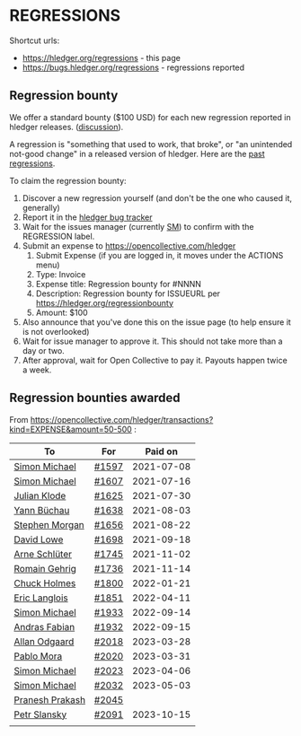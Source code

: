 # REGRESSIONS

<div class=pagetoc>

<!-- toc -->
</div>

Shortcut urls:

- <https://hledger.org/regressions> - this page
- <https://bugs.hledger.org/regressions> - regressions reported


## Regression bounty

We offer a standard bounty ($100 USD) for each new regression reported in hledger releases.
([discussion](https://github.com/simonmichael/hledger/issues/1570)).

A regression is "something that used to work, that broke", or "an
unintended not-good change" in a released version of hledger.
Here are the [past regressions](https://github.com/simonmichael/hledger/issues?q=label%3Aregression%21).

To claim the regression bounty:

1. Discover a new regression yourself (and don't be the one who caused it, generally)
3. Report it in the [hledger bug tracker](http://bugs.hledger.org)
4. Wait for the issues manager (currently [SM](https://joyful.com)) to confirm with the REGRESSION label.
5. Submit an expense to https://opencollective.com/hledger
   1. Submit Expense (if you are logged in, it moves under the ACTIONS menu) 
   2. Type: Invoice
   3. Expense title: Regression bounty for #NNNN
   4. Description: Regression bounty for ISSUEURL per https://hledger.org/regressionbounty
   5. Amount: $100
6. Also announce that you've done this on the issue page (to help ensure it is not overlooked)
7. Wait for issue manager to approve it. This should not take more than a day or two.
8. After approval, wait for Open Collective to pay it. Payouts happen twice a week.

## Regression bounties awarded

From <https://opencollective.com/hledger/transactions?kind=EXPENSE&amount=50-500> :

| To                                                                    | For                                                          | Paid on    |
|-----------------------------------------------------------------------|--------------------------------------------------------------|------------|
| [Simon Michael](https://opencollective.com/hledger/expenses/44939)    | [#1597](https://github.com/simonmichael/hledger/issues/1597) | 2021-07-08 |
| [Simon Michael](https://opencollective.com/hledger/expenses/45547)    | [#1607](https://github.com/simonmichael/hledger/issues/1607) | 2021-07-16 |
| [Julian Klode](https://opencollective.com/hledger/expenses/46431)     | [#1625](https://github.com/simonmichael/hledger/issues/1625) | 2021-07-30 |
| [Yann Büchau](https://opencollective.com/hledger/expenses/46918)      | [#1638](https://github.com/simonmichael/hledger/issues/1638) | 2021-08-03 |
| [Stephen Morgan](https://opencollective.com/hledger/expenses/48246)   | [#1656](https://github.com/simonmichael/hledger/issues/1656) | 2021-08-22 |
| [David Lowe](https://opencollective.com/hledger/expenses/50380)       | [#1698](https://github.com/simonmichael/hledger/issues/1698) | 2021-09-18 |
| [Arne Schlüter](https://opencollective.com/hledger/expenses/54446)    | [#1745](https://github.com/simonmichael/hledger/issues/1745) | 2021-11-02 |
| [Romain Gehrig](https://opencollective.com/hledger/expenses/55510)    | [#1736](https://github.com/simonmichael/hledger/issues/1736) | 2021-11-14 |
| [Chuck Holmes](https://opencollective.com/hledger/expenses/61802)     | [#1800](https://github.com/simonmichael/hledger/issues/1800) | 2022-01-21 |
| [Eric Langlois](https://opencollective.com/hledger/expenses/72187)    | [#1851](https://github.com/simonmichael/hledger/issues/1851) | 2022-04-11 |
| [Simon Michael](https://opencollective.com/hledger/expenses/95068)    | [#1933](https://github.com/simonmichael/hledger/issues/1933) | 2022-09-14 |
| [Andras Fabian](https://opencollective.com/hledger/expenses/95112)    | [#1932](https://github.com/simonmichael/hledger/issues/1932) | 2022-09-15 |
| [Allan Odgaard](https://opencollective.com/hledger/expenses/130591)   | [#2018](https://github.com/simonmichael/hledger/issues/2018) | 2023-03-28 |
| [Pablo Mora](https://opencollective.com/hledger/expenses/131350)      | [#2020](https://github.com/simonmichael/hledger/issues/2020) | 2023-03-31 |
| [Simon Michael](https://opencollective.com/hledger/expenses/132635)   | [#2023](https://github.com/simonmichael/hledger/issues/2023) | 2023-04-06 |
| [Simon Michael](https://opencollective.com/hledger/expenses/137410)   | [#2032](https://github.com/simonmichael/hledger/issues/2032) | 2023-05-03 |
| [Pranesh Prakash](https://opencollective.com/hledger/expenses/150171) | [#2045](https://github.com/simonmichael/hledger/issues/2045) |            |
| [Petr Slansky](https://opencollective.com/hledger/expenses/166632)    | [#2091](https://github.com/simonmichael/hledger/issues/2091) | 2023-10-15 |
|                                                                       |                                                              |            |
